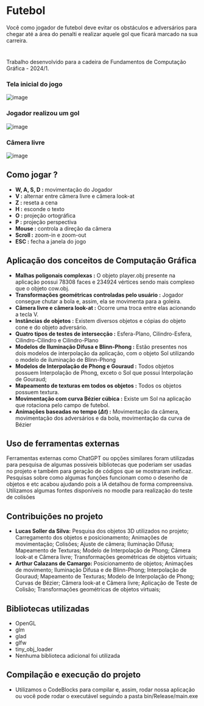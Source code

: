 # Futebol
Você como jogador de futebol deve evitar os obstáculos e adversários para chegar até a área do penalti e realizar aquele gol que ficará marcado na sua carreira.
#
Trabalho desenvolvido para a cadeira de Fundamentos de Computação Gráfica - 2024/1.
### Tela inicial do jogo
![image](https://github.com/user-attachments/assets/50a0d3e1-2556-4fd6-b433-f3bcb8f6a9e9)
### Jogador realizou um gol
![image](https://github.com/user-attachments/assets/7c09b77e-e694-4239-8f5f-b87121fce416)
### Câmera livre
![image](https://github.com/user-attachments/assets/fba807ae-3bc4-46d0-a7c3-24524f7c97ab)


## Como jogar ?
- **W, A, S, D :** movimentação do Jogador
- **V :** alternar entre câmera livre e câmera look-at
- **Z :** reseta a cena
- **H :** esconde o texto
- **O :** projeção ortográfica
- **P :** projeção perspectiva
- **Mouse :** controla a direção da câmera
- **Scroll :** zoom-in e zoom-out
- **ESC :** fecha a janela do jogo

## Aplicação dos conceitos de Computação Gráfica
- **Malhas poligonais complexas :** O objeto player.obj presente na aplicação possui 78308 faces e 234924 vértices sendo mais complexo que o objeto cow.obj.
- **Transformações geométricas controladas pelo usuário :** Jogador consegue chutar a bola e, assim, ela se movimenta para a goleira.
- **Câmera livre e câmera look-at :** Ocorre uma troca entre elas acionando a tecla V.
- **Instâncias de objetos :** Existem diversos objetos e cópias do objeto cone e do objeto adversário.
- **Quatro tipos de testes de intersecção :** Esfera-Plano, Cilindro-Esfera, Cilindro-Cilindro e Cilindro-Plano
- **Modelos de Iluminação Difusa e Blinn-Phong :** Estão presentes nos dois modelos de interpolação da aplicação, com o objeto Sol utilizando o modelo de iluminação de Blinn-Phong
- **Modelos de Interpolação de Phong e Gouraud :** Todos objetos possuem Interpolação de Phong, exceto o Sol que possui Interpolação de Gouraud;
- **Mapeamento de texturas em todos os objetos :** Todos os objetos possuem textura.
- **Movimentação com curva Bézier cúbica :** Existe um Sol na aplicação que rotaciona pelo campo de futebol.
- **Animações baseadas no tempo ($\Delta t$) :** Movimentação da câmera, movimentação dos adversários e da bola, movimentação da curva de Bézier

## Uso de ferramentas externas
Ferramentas externas como ChatGPT ou opções similares foram utilizadas para pesquisa de algumas possiveis bibliotecas que poderiam ser usadas no projeto e também para geração de códigos que se mostraram ineficaz. Pesquisas sobre como algumas funções funcionam como o desenho de objetos e etc acabou ajudando pois a IA detalhou de forma compreensiva.
Utilizamos algumas fontes disponíveis no moodle para realização do teste de colisões

## Contribuições no projeto
- **Lucas Soller da Silva:** Pesquisa dos objetos 3D utilizados no projeto; Carregamento dos objetos e posicionamento; Animações de movimentação; Colisões; Ajuste de câmera; Iluminação Difusa; Mapeamento de Texturas; Modelo de Interpolação de Phong; Câmera look-at e Câmera livre; Transformações geométricas de objetos virtuais;
- **Arthur Calazans de Camargo:** Posicionamento de objetos; Animações de movimento; Iluminação Difusa e de Blinn-Phong; Interpolação de Gouraud;  Mapeamento de Texturas;  Modelo de Interpolação de Phong; Curvas de Bézier; Câmera look-at e Câmera livre; Aplicação de Teste de Colisão; Transformações geométricas de objetos virtuais;

## Bibliotecas utilizadas
- OpenGL
- glm
- glad
- glfw
- tiny_obj_loader
- Nenhuma biblioteca adicional foi utilizada

## Compilação e execução do projeto
- Utilizamos o CodeBlocks para compilar e, assim, rodar nossa aplicação ou você pode rodar o executável seguindo a pasta bin/Release/main.exe
